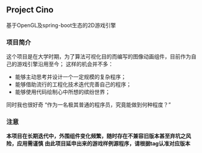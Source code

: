 ## Project Cino
基于OpenGL及spring-boot生态的2D游戏引擎

### 项目简介
这个项目是在大学时期，为了算法可视化目的而编写的图像动画组件，目前作为自己的游戏引擎沿用至今；
这样的机会并不多：
* 能够主动思考并设计一个一定规模的复杂程序；
* 能够借助流行的工程化技术迭代完善自己的程序；
* 能够使用代码绘制心中所想的缤纷世界；

同时我也很好奇 “作为一名极其普通的程序员，究竟能做到何种程度？” 

### 注意
**本项目在长期迭代中，外围组件变化频繁，随时存在不兼容旧版本甚至弃坑之风险，应用需谨慎**
**由此项目延申出来的游戏样例源程序，请根据tag认准对应版本**
